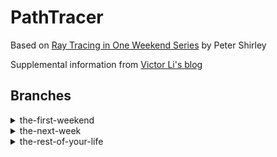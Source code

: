# PathTracer

Based on [Ray Tracing in One Weekend Series](https://raytracing.github.io/) by Peter Shirley

Supplemental information from [Victor Li's blog](http://viclw17.github.io/)

## Branches
<details>
<summary>the-first-weekend</summary>
<br>
This is the first of three books in the [Ray Tracing in One Weekend Series](https://raytracing.github.io/) by Peter Shirley. Topics covered from beginning to end include:

- Outputting an image (.ppm file)
- Using vectors to represent the world and its properties
- Rays, a simple camera, and a background
- Producing a sphere
- Surface normals, multiple hittable objects
- Anti-aliasing
- Diffuse materials
- Metallic materials
- Dielectric materials
- Positionable Camera
- Depth-of-field blur

![Final output image](PathTracer/reference/finishedProduct.png)
</details>

<details><summary>the-next-week</summary>
<br>
This is the second of three books in the [Ray Tracing in One Weekend Series](https://raytracing.github.io/) by Peter Shirley. Topics covered from beginning to end include:
  - Motion Blur
  - Bounding Volume Hierarchies
  - Solid Textures
  - Perlin Noise
  - Image Texture Mapping
  - Rectangles and Lights
  - Instances
  - Volumes
</details>

<details>
<summary>the-rest-of-your-life</summary>
<br>
The final book in the [Ray Tracing in One Weekend Series](https://raytracing.github.io/) by Peter Shirley. Topics covered from beginning to end include:
  - A Simple Monte Carlo Program
  - One Dimensional MC Integration
  - MC Integration on the Sphere of Directions
  - Light Scattering
  - Importance Sampling Materials
  - Generating Random Directions
  - Orthonormal Bases
  - Sampling Lights Directly
  - Mixture Densities
  - Some Architectural Decisions
  - Cleaning Up PDF Management
</details>
